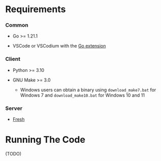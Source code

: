 # Requirements

### Common

- Go >= 1.21.1

- VSCode or VSCodium with the [Go extension](https://marketplace.visualstudio.com/items?itemName=golang.Go)

### Client

- Python >= 3.10

- GNU Make >= 3.0
  
  - Windows users can obtain a binary using `download_make7.bat` for Windows 7 and `download_make10.bat` for Windows 10 and 11

### Server

- [Fresh](https://github.com/gravityblast/fresh)

# Running The Code

(TODO)



